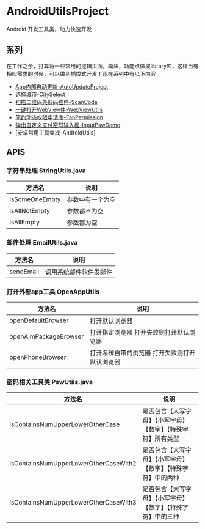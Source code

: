 # AndroidUtilsProject

Android 开发工具类，助力快速开发  

## 系列

在工作之余，打算将一些常用的逻辑页面，模块，功能点做成library库，这样当有相似需求的时候，可以做到插拔式开发！现在系列中有以下内容

+ [App内部自动更新-AutoUpdateProject](https://github.com/MZCretin/AutoUpdateProject)
+ [选择城市-CitySelect](https://github.com/MZCretin/CitySelect)
+ [扫描二维码条形码控件-ScanCode](https://github.com/MZCretin/ScanCode)
+ [一键打开WebView件-WebViewUtils](https://github.com/MZCretin/WebViewUtils)
+ [简约动态权限申请库-FanPermission](https://github.com/MZCretin/FanPermission)
+ [弹出自定义支付密码输入框-InputPswDemo](https://github.com/MZCretin/InputPswDemo)
+ [安卓常用工具集成-AndroidUtils]

## APIS

### 字符串处理 StringUtils.java

| 方法名         | 说明             |
| -------------- | ---------------- |
| isSomeOneEmpty | 参数中有一个为空 |
| isAllNotEmpty  | 参数都不为空     |
| isAllEmpty     | 参数都为空       |

### 邮件处理 EmailUtils.java

| 方法名    | 说明                   |
| --------- | ---------------------- |
| sendEmail | 调用系统邮件软件发邮件 |

### 打开外部app工具 OpenAppUtils

| 方法名                | 说明                                          |
| --------------------- | --------------------------------------------- |
| openDefaultBrowser    | 打开默认浏览器                                |
| openAimPackageBrowser | 打开指定浏览器 打开失败则打开默认浏览器       |
| openPhoneBrowser      | 打开系统自带的浏览器 打开失败则打开默认浏览器 |

### 密码相关工具类 PswUtils.java

| 方法名                                | 说明                                                         |
| ------------------------------------- | ------------------------------------------------------------ |
| isContainsNumUpperLowerOtherCase      | 是否包含【大写字母】【小写字母】【数字】【特殊字符】所有类型 |
| isContainsNumUpperLowerOtherCaseWith2 | 是否包含【大写字母】【小写字母】【数字】【特殊字符】中的两种 |
| isContainsNumUpperLowerOtherCaseWith3 | 是否包含【大写字母】【小写字母】【数字】【特殊字符】中的三种 |

